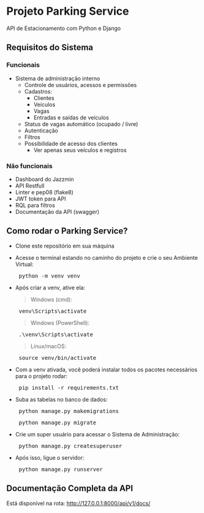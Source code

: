 # Projeto Parking Service
API de Estacionamento com Python e Django

## Requisitos do Sistema

### Funcionais

- Sistema de administração interno
    - Controle de usuários, acessos e permissões
    - Cadastros:
        - Clientes
        - Veículos
        - Vagas
        - Entradas e saídas de veículos
    - Status de vagas automático (ocupado / livre)
    - Autenticação
    - Filtros
    - Possibilidade de acesso dos clientes
        - Ver apenas seus veículos e registros

### Não funcionais

- Dashboard do Jazzmin
- API Restfull
- Linter e pep08 (flake8)
- JWT token para API
- RQL para filtros
- Documentação da API (swagger)

## Como rodar o Parking Service?

- Clone este repositório em sua máquina
  
- Acesse o terminal estando no caminho do projeto e crie o seu Ambiente Virtual:
    <pre> python -m venv venv </pre>
      
- Após criar a venv, ative ela:
  > Windows (cmd):
  <pre> venv\Scripts\activate </pre>

  > Windows (PowerShell):
  <pre> .\venv\Scripts\activate  </pre>
  
  > Linux/macOS:
  <pre> source venv/bin/activate  </pre>

- Com a venv ativada, você poderá instalar todos os pacotes necessários para o projeto rodar:
    <pre> pip install -r requirements.txt </pre>
   
- Suba as tabelas no banco de dados:
    <pre> python manage.py makemigrations </pre>
    <pre> python manage.py migrate </pre>

- Crie um super usuário para acessar o Sistema de Administração:
    <pre> python manage.py createsuperuser </pre>

- Após isso, ligue o servidor:
    <pre> python manage.py runserver </pre>

## Documentação Completa da API

Está disponível na rota:
http://127.0.0.1:8000/api/v1/docs/
